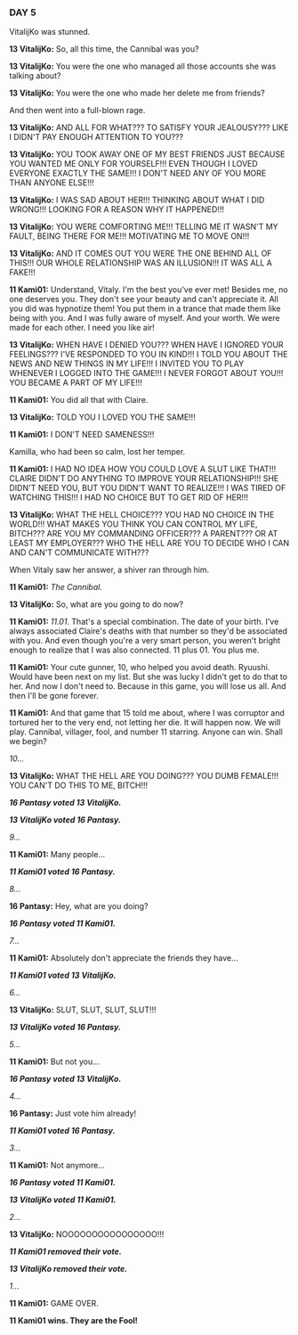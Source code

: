 ### DAY 5

VitalijKo was stunned.

**13 VitalijKo:** So, all this time, the Cannibal was you?

**13 VitalijKo:** You were the one who managed all those accounts she was talking about? 

**13 VitalijKo:** You were the one who made her delete me from friends?

And then went into a full-blown rage.

**13 VitalijKo:** AND ALL FOR WHAT??? TO SATISFY YOUR JEALOUSY??? LIKE I DIDN'T PAY ENOUGH ATTENTION TO YOU???

**13 VitalijKo:** YOU TOOK AWAY ONE OF MY BEST FRIENDS JUST BECAUSE YOU WANTED ME ONLY FOR YOURSELF!!! EVEN THOUGH I LOVED EVERYONE EXACTLY THE SAME!!! I DON'T NEED ANY OF YOU MORE THAN ANYONE ELSE!!!

**13 VitalijKo:** I WAS SAD ABOUT HER!!! THINKING ABOUT WHAT I DID WRONG!!! LOOKING FOR A REASON WHY IT HAPPENED!!!

**13 VitalijKo:** YOU WERE COMFORTING ME!!! TELLING ME IT WASN'T MY FAULT, BEING THERE FOR ME!!! MOTIVATING ME TO MOVE ON!!!

**13 VitalijKo:** AND IT COMES OUT YOU WERE THE ONE BEHIND ALL OF THIS!!! OUR WHOLE RELATIONSHIP WAS AN ILLUSION!!! IT WAS ALL A FAKE!!!

**11 Kami01:** Understand, Vitaly. I'm the best you've ever met! Besides me, no one deserves you. They don't see your beauty and can't appreciate it. All you did was hypnotize them! You put them in a trance that made them like being with you. And I was fully aware of myself. And your worth. We were made for each other. I need you like air!

**13 VitalijKo:** WHEN HAVE I DENIED YOU??? WHEN HAVE I IGNORED YOUR FEELINGS??? I'VE RESPONDED TO YOU IN KIND!!! I TOLD YOU ABOUT THE NEWS AND NEW THINGS IN MY LIFE!!! I INVITED YOU TO PLAY WHENEVER I LOGGED INTO THE GAME!!! I NEVER FORGOT ABOUT YOU!!! YOU BECAME A PART OF MY LIFE!!!

**11 Kami01:** You did all that with Claire.

**13 VitalijKo:** TOLD YOU I LOVED YOU THE SAME!!!

**11 Kami01:** I DON'T NEED SAMENESS!!!

Kamilla, who had been so calm, lost her temper.

**11 Kami01:** I HAD NO IDEA HOW YOU COULD LOVE A SLUT LIKE THAT!!! CLAIRE DIDN'T DO ANYTHING TO IMPROVE YOUR RELATIONSHIP!!! SHE DIDN'T NEED YOU, BUT YOU DIDN'T WANT TO REALIZE!!! I WAS TIRED OF WATCHING THIS!!! I HAD NO CHOICE BUT TO GET RID OF HER!!!

**13 VitalijKo:** WHAT THE HELL CHOICE??? YOU HAD NO CHOICE IN THE WORLD!!! WHAT MAKES YOU THINK YOU CAN CONTROL MY LIFE, BITCH??? ARE YOU MY COMMANDING OFFICER??? A PARENT??? OR AT LEAST MY EMPLOYER??? WHO THE HELL ARE YOU TO DECIDE WHO I CAN AND CAN'T COMMUNICATE WITH???

When Vitaly saw her answer, a shiver ran through him.

**11 Kami01:** *The Cannibal.*

**13 VitalijKo:** So, what are you going to do now?

**11 Kami01:** *11.01*. That's a special combination. The date of your birth. I've always associated Claire's deaths with that number so they'd be associated with you. And even though you're a very smart person, you weren't bright enough to realize that I was also connected. 11 plus 01. You plus me.

**11 Kami01:** Your cute gunner, 10, who helped you avoid death. Ryuushi. Would have been next on my list. But she was lucky I didn't get to do that to her. And now I don't need to. Because in this game, you will lose us all. And then I'll be gone forever.

**11 Kami01:** And that game that 15 told me about, where I was corruptor and tortured her to the very end, not letting her die. It will happen now. We will play. Cannibal, villager, fool, and number 11 starring. Anyone can win. Shall we begin?

*10...*

**13 VitalijKo:** WHAT THE HELL ARE YOU DOING??? YOU DUMB FEMALE!!! YOU CAN'T DO THIS TO ME, BITCH!!!

***16 Pantasy voted 13 VitalijKo.***

***13 VitalijKo voted 16 Pantasy.***

*9...*

**11 Kami01:** Many people...

***11 Kami01 voted 16 Pantasy.*** 

*8...*

**16 Pantasy:** Hey, what are you doing?

***16 Pantasy voted 11 Kami01.***

*7...*

**11 Kami01:** Absolutely don't appreciate the friends they have...

***11 Kami01 voted 13 VitalijKo.*** 

*6...*

**13 VitalijKo:** SLUT, SLUT, SLUT, SLUT!!!

***13 VitalijKo voted 16 Pantasy.***

*5...*

**11 Kami01:** But not you...

***16 Pantasy voted 13 VitalijKo.***

*4...*

**16 Pantasy:** Just vote him already!

***11 Kami01 voted 16 Pantasy.***

*3...*

**11 Kami01:** Not anymore...

***16 Pantasy voted 11 Kami01.***

***13 VitalijKo voted 11 Kami01.***

*2...*

**13 VitalijKo:** NOOOOOOOOOOOOOOOO!!!

***11 Kami01 removed their vote.***

***13 VitalijKo removed their vote.***

*1...*  

**11 Kami01:** GAME OVER.

**11 Kami01 wins. They are the Fool!**